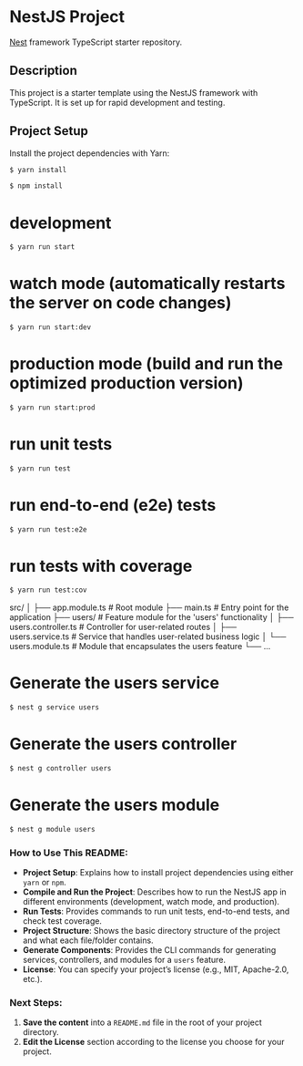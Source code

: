 # NestJS Project

[Nest](https://github.com/nestjs/nest) framework TypeScript starter repository.

## Description

This project is a starter template using the NestJS framework with TypeScript. It is set up for rapid development and testing.

## Project Setup

Install the project dependencies with Yarn:
```bash
$ yarn install

$ npm install
```

# development
```bash
$ yarn run start
```
# watch mode (automatically restarts the server on code changes)
```bash
$ yarn run start:dev
```

# production mode (build and run the optimized production version)
```bash
$ yarn run start:prod
```

# run unit tests
```bash
$ yarn run test
```

# run end-to-end (e2e) tests
```bash
$ yarn run test:e2e
```

# run tests with coverage
```bash
$ yarn run test:cov
```


src/
│
├── app.module.ts        # Root module
├── main.ts              # Entry point for the application
├── users/               # Feature module for the 'users' functionality
│   ├── users.controller.ts  # Controller for user-related routes
│   ├── users.service.ts     # Service that handles user-related business logic
│   └── users.module.ts      # Module that encapsulates the users feature
└── ...


# Generate the users service
```bash
$ nest g service users
```

# Generate the users controller
```bash
$ nest g controller users
```

# Generate the users module
```bash
$ nest g module users
```


### How to Use This README:

- **Project Setup**: Explains how to install project dependencies using either `yarn` or `npm`.
- **Compile and Run the Project**: Describes how to run the NestJS app in different environments (development, watch mode, and production).
- **Run Tests**: Provides commands to run unit tests, end-to-end tests, and check test coverage.
- **Project Structure**: Shows the basic directory structure of the project and what each file/folder contains.
- **Generate Components**: Provides the CLI commands for generating services, controllers, and modules for a `users` feature.
- **License**: You can specify your project’s license (e.g., MIT, Apache-2.0, etc.).

### Next Steps:
1. **Save the content** into a `README.md` file in the root of your project directory.
2. **Edit the License** section according to the license you choose for your project.

